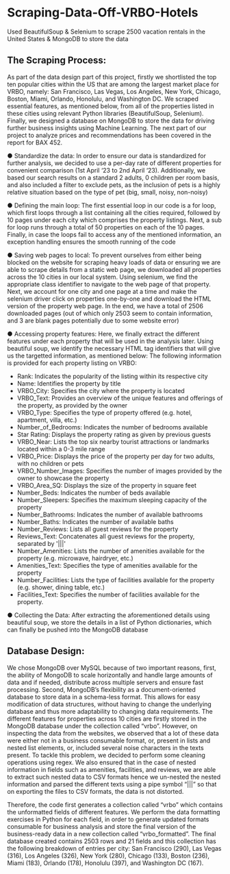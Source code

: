 # Scraping-Data-Off-VRBO-Hotels
Used BeautifulSoup &amp; Selenium to scrape 2500 vacation rentals in the United States &amp; MongoDB to store the data

## The Scraping Process: 
As part of the data design part of this project, firstly we shortlisted the top ten popular cities within the US
that are among the largest market place for VRBO, namely: San Francisco, Las Vegas, Los Angeles, New
York, Chicago, Boston, Miami, Orlando, Honolulu, and Washington DC. We scraped essential features, as
mentioned below, from all of the properties listed in these cities using relevant Python libraries
(BeautifulSoup, Selenium). Finally, we designed a database on MongoDB to store the data for driving
further business insights using Machine Learning. The next part of our project to analyze prices and
recommendations has been covered in the report for BAX 452.

● Standardize the data: In order to ensure our data is standardized for further analysis, we decided
to use a per-day rate of different properties for convenient comparison (1st April ‘23 to 2nd April
‘23). Additionally, we based our search results on a standard 2 adults, 0 children per room basis,
and also included a filter to exclude pets, as the inclusion of pets is a highly relative situation
based on the type of pet (big, small, noisy, non-noisy)

● Defining the main loop: The first essential loop in our code is a for loop, which first loops
through a list containing all the cities required, followed by 10 pages under each city which
comprises the property listings. Next, a sub for loop runs through a total of 50 properties on each
of the 10 pages. Finally, in case the loops fail to access any of the mentioned information, an
exception handling ensures the smooth running of the code

● Saving web pages to local: To prevent ourselves from either being blocked on the website for
scraping heavy loads of data or ensuring we are able to scrape details from a static web page, we
downloaded all properties across the 10 cities in our local system. Using selenium, we find the
appropriate class identifier to navigate to the web page of that property. Next, we account for one
city and one page at a time and make the selenium driver click on properties one-by-one and
download the HTML version of the property web page. In the end, we have a total of 2506
downloaded pages (out of which only 2503 seem to contain information, and 3 are blank pages
potentially due to some website error)

● Accessing property features: Here, we finally extract the different features under each property
that will be used in the analysis later. Using beautiful soup, we identify the necessary HTML tag
identifiers that will give us the targetted information, as mentioned below:
  The following information is provided for each property listing on VRBO:
- Rank: Indicates the popularity of the listing within its respective city
- Name: Identifies the property by title
- VRBO_City: Specifies the city where the property is located
- VRBO_Text: Provides an overview of the unique features and offerings of the property, as provided by the owner
- VRBO_Type: Specifies the type of property offered (e.g. hotel, apartment, villa, etc.)
- Number_of_Bedrooms: Indicates the number of bedrooms available
- Star Rating: Displays the property rating as given by previous guests
- VRBO_Near: Lists the top six nearby tourist attractions or landmarks located within a 0-3 mile range
- VRBO_Price: Displays the price of the property per day for two adults, with no children or pets
- VRBO_Number_Images: Specifies the number of images provided by the owner to showcase the property
- VRBO_Area_SQ: Displays the size of the property in square feet
- Number_Beds: Indicates the number of beds available
- Number_Sleepers: Specifies the maximum sleeping capacity of the property
- Number_Bathrooms: Indicates the number of available bathrooms
- Number_Baths: Indicates the number of available baths
- Number_Reviews: Lists all guest reviews for the property
- Reviews_Text: Concatenates all guest reviews for the property, separated by '|||'
- Number_Amenities: Lists the number of amenities available for the property (e.g. microwave, hairdryer, etc.)
- Amenities_Text: Specifies the type of amenities available for the property
- Number_Facilities: Lists the type of facilities available for the property (e.g. shower, dining table, etc.)
- Facilities_Text: Specifies the number of facilities available for the property.


● Collecting the Data: After extracting the aforementioned details using beautiful soup, we store
the details in a list of Python dictionaries, which can finally be pushed into the MongoDB
database

## Database Design:
We chose MongoDB over MySQL because of two important reasons, first, the ability of MongoDB to
scale horizontally and handle large amounts of data and if needed, distribute across multiple servers and
ensure fast processing. Second, MongoDB’s flexibility as a document-oriented database to store data in a
schema-less format. This allows for easy modification of data structures, without having to change the
underlying database and thus more adaptability to changing data requirements.
The different features for properties across 10 cities are firstly stored in the MongoDB database under the
collection called “vrbo”. However, on inspecting the data from the websites, we observed that a lot of
these data were either not in a business consumable format, or, present in lists and nested list elements, or,
included several noise characters in the texts present. To tackle this problem, we decided to perform some
cleaning operations using regex. We also ensured that in the case of nested information in fields such as
amenities, facilities, and reviews, we are able to extract such nested data to CSV formats hence we
un-nested the nested information and parsed the different texts using a pipe symbol “|||” so that on
exporting the files to CSV formats, the data is not distorted.

Therefore, the code first generates a collection called “vrbo” which contains the unformatted fields of
different features. We perform the data formatting exercises in Python for each field, in order to generate
updated formats consumable for business analysis and store the final version of the business-ready data in
a new collection called “vrbo_formatted”. The final database created contains 2503 rows and 21 fields
and this collection has the following breakdown of entries per city:
San Francisco (290), Las Vegas (316), Los Angeles (326), New York (280), Chicago (133), Boston (236),
Miami (183), Orlando (178), Honolulu (397), and Washington DC (167).
